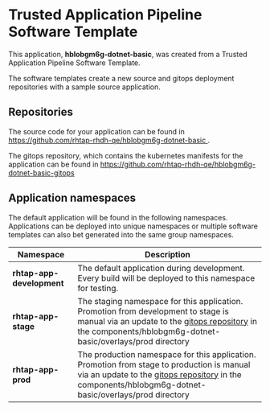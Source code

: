 # Trusted Application Pipeline Software Template

This application, **hblobgm6g-dotnet-basic**, was created from a Trusted Application Pipeline Software Template.

The software templates create a new source and gitops deployment repositories with a sample source application. 

## Repositories

The source code for your application can be found in [https://github.com/rhtap-rhdh-qe/hblobgm6g-dotnet-basic ](https://github.com/rhtap-rhdh-qe/hblobgm6g-dotnet-basic ).
 
The gitops repository, which contains the kubernetes manifests for the application can be found in 
[https://github.com/rhtap-rhdh-qe/hblobgm6g-dotnet-basic-gitops ](https://github.com/rhtap-rhdh-qe/hblobgm6g-dotnet-basic-gitops ) 

## Application namespaces 

The default application will be found in the following namespaces. Applications can be deployed into unique namespaces or multiple software templates can also bet generated into the same group namespaces.  

|  Namespace   |  Description   |  
| -------- | -------- |   
| **rhtap-app-development** | The default application during development. Every build will be deployed to this namespace for testing. | 
| **rhtap-app-stage** | The staging namespace for this application. Promotion from development to stage is manual via an update to the [gitops repository](https://github.com/rhtap-rhdh-qe/hblobgm6g-dotnet-basic-gitops ) in the components/hblobgm6g-dotnet-basic/overlays/prod directory |  
| **rhtap-app-prod** | The production namespace for this application. Promotion from stage to production is manual via an update to the [gitops repository](https://github.com/rhtap-rhdh-qe/hblobgm6g-dotnet-basic-gitops ) in the components/hblobgm6g-dotnet-basic/overlays/prod directory | 